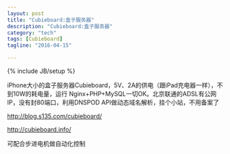 ```yaml
---
layout: post
title: "Cubieboard:盒子服务器"
description: "Cubieboard:盒子服务器"
category: "tech"
tags: [Cubieboard]
tagline: "2016-04-15"

---
```

{% include JB/setup %}

iPhone大小的盒子服务器Cubieboard，5V、2A的供电（跟iPad充电器一样），不到10W的耗电量，运行 Nginx+PHP+MySQL一切OK。北京联通的ADSL有公网IP，没有封80端口，利用DNSPOD API做动态域名解析，挂个小站，不用备案了

http://blog.s135.com/cubieboard/

http://cubieboard.info/

可配合步进电机做自动化控制

